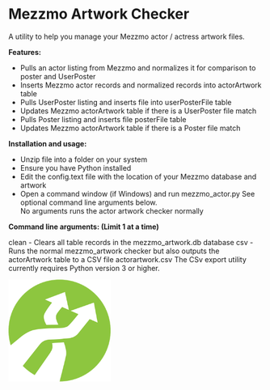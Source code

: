 # Mezzmo Artwork Checker
A utility to help you manage your Mezzmo actor / actress artwork files.  


<b>Features:</b>

- Pulls an actor listing from Mezzmo and normalizes it for comparison to poster and UserPoster
- Inserts Mezzmo actor records and normalized records into actorArtwork table
- Pulls UserPoster listing and inserts file into userPosterFile table
- Updates Mezzmo actorArtwork table if there is a UserPoster file match
- Pulls Poster listing and inserts file posterFile table
- Updates Mezzmo actorArtwork table if there is a Poster file match

<b>Installation and usage:</b>

-  Unzip file into a folder on your system
-  Ensure you have Python installed
-  Edit the config.text file with the location of your Mezzmo
   database and artwork
-  Open a command window (if Windows) and run mezzmo_actor.py
   See optional command line arguments below.  
   No arguments runs the actor artwork checker normally


<b>Command line arguments:  (Limit 1 at a time)</b>

clean	-  Clears all table records in the mezzmo_artwork.db database
csv	-  Runs the normal mezzmo_artwork checker but also outputs 
           the actorArtwork table to a CSV file actorartwork.csv
           The CSv export utility currently requires Python version 3
           or higher.
           
<img src="icon.png" width="40%">